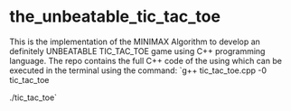 # the_unbeatable_tic_tac_toe
This is the implementation of the MINIMAX Algorithm to develop an definitely UNBEATABLE TIC_TAC_TOE game using C++ programming language.
The repo contains the full C++ code of the using which can be executed in the terminal using the command:
`g++ tic_tac_toe.cpp -0 tic_tac_toe 

./tic_tac_toe`
